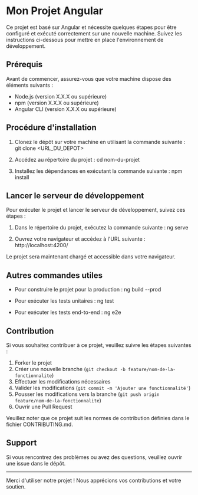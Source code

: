 # Mon Projet Angular

Ce projet est basé sur Angular et nécessite quelques étapes pour être configuré et exécuté correctement sur une nouvelle machine. Suivez les instructions ci-dessous pour mettre en place l'environnement de développement.

## Prérequis

Avant de commencer, assurez-vous que votre machine dispose des éléments suivants :

- Node.js (version X.X.X ou supérieure)
- npm (version X.X.X ou supérieure)
- Angular CLI (version X.X.X ou supérieure)

## Procédure d'installation

1. Clonez le dépôt sur votre machine en utilisant la commande suivante :
   git clone <URL_DU_DEPOT>

2. Accédez au répertoire du projet :
   cd nom-du-projet

3. Installez les dépendances en exécutant la commande suivante :
   npm install

## Lancer le serveur de développement

Pour exécuter le projet et lancer le serveur de développement, suivez ces étapes :

1. Dans le répertoire du projet, exécutez la commande suivante :
   ng serve

2. Ouvrez votre navigateur et accédez à l'URL suivante :
   http://localhost:4200/

Le projet sera maintenant chargé et accessible dans votre navigateur.

## Autres commandes utiles

- Pour construire le projet pour la production :
  ng build --prod

- Pour exécuter les tests unitaires :
  ng test

- Pour exécuter les tests end-to-end :
  ng e2e

## Contribution

Si vous souhaitez contribuer à ce projet, veuillez suivre les étapes suivantes :

1. Forker le projet
2. Créer une nouvelle branche (`git checkout -b feature/nom-de-la-fonctionnalite`)
3. Effectuer les modifications nécessaires
4. Valider les modifications (`git commit -m 'Ajouter une fonctionnalité'`)
5. Pousser les modifications vers la branche (`git push origin feature/nom-de-la-fonctionnalite`)
6. Ouvrir une Pull Request

Veuillez noter que ce projet suit les normes de contribution définies dans le fichier CONTRIBUTING.md.

## Support

Si vous rencontrez des problèmes ou avez des questions, veuillez ouvrir une issue dans le dépôt.

---

Merci d'utiliser notre projet ! Nous apprécions vos contributions et votre soutien.
